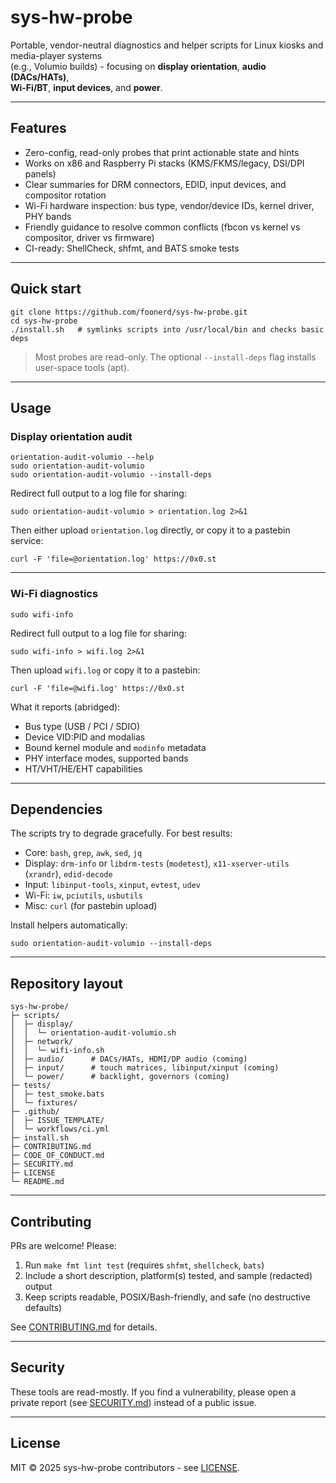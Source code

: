 # sys-hw-probe

Portable, vendor-neutral diagnostics and helper scripts for Linux kiosks and media-player systems  
(e.g., Volumio builds) - focusing on **display orientation**, **audio (DACs/HATs)**,  
**Wi-Fi/BT**, **input devices**, and **power**.

---

## Features

- Zero-config, read-only probes that print actionable state and hints
- Works on x86 and Raspberry Pi stacks (KMS/FKMS/legacy, DSI/DPI panels)
- Clear summaries for DRM connectors, EDID, input devices, and compositor rotation
- Wi-Fi hardware inspection: bus type, vendor/device IDs, kernel driver, PHY bands
- Friendly guidance to resolve common conflicts (fbcon vs kernel vs compositor, driver vs firmware)
- CI-ready: ShellCheck, shfmt, and BATS smoke tests

---

## Quick start

```
git clone https://github.com/foonerd/sys-hw-probe.git
cd sys-hw-probe
./install.sh   # symlinks scripts into /usr/local/bin and checks basic deps
````

> Most probes are read-only. The optional `--install-deps` flag installs user-space tools (apt).

---

## Usage

### Display orientation audit

```
orientation-audit-volumio --help
sudo orientation-audit-volumio
sudo orientation-audit-volumio --install-deps
```

Redirect full output to a log file for sharing:

```
sudo orientation-audit-volumio > orientation.log 2>&1
```

Then either upload `orientation.log` directly, or copy it to a pastebin service:

```
curl -F 'file=@orientation.log' https://0x0.st
```

---

### Wi-Fi diagnostics

```
sudo wifi-info
```

Redirect full output to a log file for sharing:

```
sudo wifi-info > wifi.log 2>&1
```

Then upload `wifi.log` or copy it to a pastebin:

```
curl -F 'file=@wifi.log' https://0x0.st
```

What it reports (abridged):

* Bus type (USB / PCI / SDIO)
* Device VID:PID and modalias
* Bound kernel module and `modinfo` metadata
* PHY interface modes, supported bands
* HT/VHT/HE/EHT capabilities

---

## Dependencies

The scripts try to degrade gracefully. For best results:

* Core: `bash`, `grep`, `awk`, `sed`, `jq`
* Display: `drm-info` or `libdrm-tests` (`modetest`), `x11-xserver-utils` (`xrandr`), `edid-decode`
* Input: `libinput-tools`, `xinput`, `evtest`, `udev`
* Wi-Fi: `iw`, `pciutils`, `usbutils`
* Misc: `curl` (for pastebin upload)

Install helpers automatically:

```
sudo orientation-audit-volumio --install-deps
```

---

## Repository layout

```
sys-hw-probe/
├─ scripts/
│  ├─ display/
│  │  └─ orientation-audit-volumio.sh
│  ├─ network/
│  │  └─ wifi-info.sh
│  ├─ audio/      # DACs/HATs, HDMI/DP audio (coming)
│  ├─ input/      # touch matrices, libinput/xinput (coming)
│  └─ power/      # backlight, governors (coming)
├─ tests/
│  ├─ test_smoke.bats
│  └─ fixtures/
├─ .github/
│  ├─ ISSUE_TEMPLATE/
│  └─ workflows/ci.yml
├─ install.sh
├─ CONTRIBUTING.md
├─ CODE_OF_CONDUCT.md
├─ SECURITY.md
├─ LICENSE
└─ README.md
```

---

## Contributing

PRs are welcome! Please:

1. Run `make fmt lint test` (requires `shfmt`, `shellcheck`, `bats`)
2. Include a short description, platform(s) tested, and sample (redacted) output
3. Keep scripts readable, POSIX/Bash-friendly, and safe (no destructive defaults)

See [CONTRIBUTING.md](CONTRIBUTING.md) for details.

---

## Security

These tools are read-mostly. If you find a vulnerability, please open a private report
(see [SECURITY.md](SECURITY.md)) instead of a public issue.

---

## License

MIT © 2025 sys-hw-probe contributors - see [LICENSE](LICENSE).
